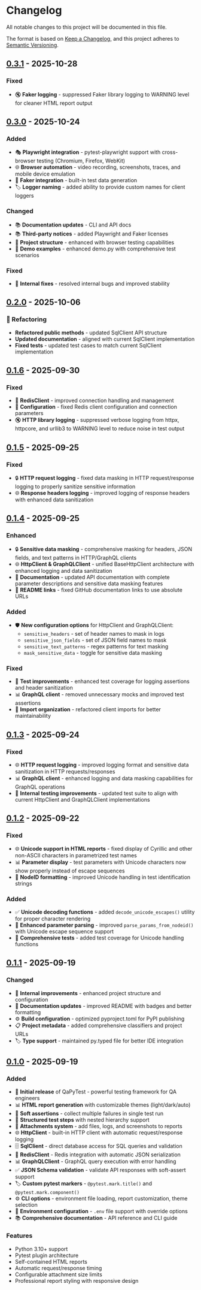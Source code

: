 # Changelog

All notable changes to this project will be documented in this file.

The format is based on [Keep a Changelog](https://keepachangelog.com/en/1.0.0/),
and this project adheres to [Semantic Versioning](https://semver.org/spec/v2.0.0.html).

## [0.3.1] - 2025-10-28

### Fixed

- 🔇 **Faker logging** - suppressed Faker library logging to WARNING level for cleaner HTML report output

## [0.3.0] - 2025-10-24

### Added

- 🎭 **Playwright integration** - pytest-playwright support with cross-browser testing (Chromium, Firefox, WebKit)
- 🌐 **Browser automation** - video recording, screenshots, traces, and mobile device emulation
- 🎲 **Faker integration** - built-in test data generation
- 🏷️ **Logger naming** - added ability to provide custom names for client loggers

### Changed

- 📚 **Documentation updates** - CLI and API docs
- 📚 **Third-party notices** - added Playwright and Faker licenses
- 🔧 **Project structure** - enhanced with browser testing capabilities
- 🧪 **Demo examples** - enhanced demo.py with comprehensive test scenarios

### Fixed

- 🔧 **Internal fixes** - resolved internal bugs and improved stability

## [0.2.0] - 2025-10-06

### 🔧 Refactoring

- **Refactored public methods** - updated SqlClient API structure
- **Updated documentation** - aligned with current SqlClient implementation
- **Fixed tests** - updated test cases to match current SqlClient implementation

## [0.1.6] - 2025-09-30

### Fixed

- 🔴 **RedisClient** - improved connection handling and management
- 🔧 **Configuration** - fixed Redis client configuration and connection parameters
- 🔇 **HTTP library logging** - suppressed verbose logging from httpx, httpcore, and urllib3 to WARNING level to reduce noise in test output

## [0.1.5] - 2025-09-25

### Fixed

- 🔒 **HTTP request logging** - fixed data masking in HTTP request/response logging to properly sanitize sensitive information
- 🌐 **Response headers logging** - improved logging of response headers with enhanced data sanitization

## [0.1.4] - 2025-09-25

### Enhanced

- 🔒 **Sensitive data masking** - comprehensive masking for headers, JSON fields, and text patterns in HTTP/GraphQL clients
- 🌐 **HttpClient & GraphQLClient** - unified BaseHttpClient architecture with enhanced logging and data sanitization
- 📝 **Documentation** - updated API documentation with complete parameter descriptions and sensitive data masking features
- 🔗 **README links** - fixed GitHub documentation links to use absolute URLs

### Added

- 🛡️ **New configuration options** for HttpClient and GraphQLClient:
  - `sensitive_headers` - set of header names to mask in logs
  - `sensitive_json_fields` - set of JSON field names to mask
  - `sensitive_text_patterns` - regex patterns for text masking
  - `mask_sensitive_data` - toggle for sensitive data masking

### Fixed

- 🧪 **Test improvements** - enhanced test coverage for logging assertions and header sanitization
- 📊 **GraphQL client** - removed unnecessary mocks and improved test assertions
- 🔧 **Import organization** - refactored client imports for better maintainability

## [0.1.3] - 2025-09-24

### Fixed

- 🌐 **HTTP request logging** - improved logging format and sensitive data sanitization in HTTP requests/responses
- 📊 **GraphQL client** - enhanced logging and data masking capabilities for GraphQL operations
- 🧪 **Internal testing improvements** - updated test suite to align with current HttpClient and GraphQLClient implementations

## [0.1.2] - 2025-09-22

### Fixed

- 🌐 **Unicode support in HTML reports** - fixed display of Cyrillic and other non-ASCII characters in parametrized test names
- 📊 **Parameter display** - test parameters with Unicode characters now show properly instead of escape sequences
- 🔧 **NodeID formatting** - improved Unicode handling in test identification strings

### Added

- ✅ **Unicode decoding functions** - added `decode_unicode_escapes()` utility for proper character rendering
- 📝 **Enhanced parameter parsing** - improved `parse_params_from_nodeid()` with Unicode escape sequence support
- 🧪 **Comprehensive tests** - added test coverage for Unicode handling functions

## [0.1.1] - 2025-09-19

### Changed

- 🔧 **Internal improvements** - enhanced project structure and configuration
- 📝 **Documentation updates** - improved README with badges and better formatting
- ⚙️ **Build configuration** - optimized pyproject.toml for PyPI publishing
- 📋 **Project metadata** - added comprehensive classifiers and project URLs
- 🏷️ **Type support** - maintained py.typed file for better IDE integration

## [0.1.0] - 2025-09-19

### Added

- 🚀 **Initial release** of QaPyTest - powerful testing framework for QA engineers
- 📊 **HTML report generation** with customizable themes (light/dark/auto)
- 🎯 **Soft assertions** - collect multiple failures in single test run
- 📝 **Structured test steps** with nested hierarchy support
- 📎 **Attachments system** - add files, logs, and screenshots to reports
- 🌐 **HttpClient** - built-in HTTP client with automatic request/response logging
- 🗄️ **SqlClient** - direct database access for SQL queries and validation
- 🔴 **RedisClient** - Redis integration with automatic JSON serialization
- 📊 **GraphQLClient** - GraphQL query execution with error handling
- ✅ **JSON Schema validation** - validate API responses with soft-assert support
- 🏷️ **Custom pytest markers** - `@pytest.mark.title()` and `@pytest.mark.component()`
- ⚙️ **CLI options** - environment file loading, report customization, theme selection
- 🔧 **Environment configuration** - `.env` file support with override options
- 📚 **Comprehensive documentation** - API reference and CLI guide

### Features

- Python 3.10+ support
- Pytest plugin architecture
- Self-contained HTML reports
- Automatic request/response timing
- Configurable attachment size limits
- Professional report styling with responsive design

[0.3.1]: https://github.com/o73k51i/qapytest/releases/tag/v0.3.1
[0.3.0]: https://github.com/o73k51i/qapytest/releases/tag/v0.3.0
[0.3.0]: https://github.com/o73k51i/qapytest/releases/tag/v0.3.0
[0.2.0]: https://github.com/o73k51i/qapytest/releases/tag/v0.2.0
[0.1.6]: https://github.com/o73k51i/qapytest/releases/tag/v0.1.6
[0.1.5]: https://github.com/o73k51i/qapytest/releases/tag/v0.1.5
[0.1.4]: https://github.com/o73k51i/qapytest/releases/tag/v0.1.4
[0.1.3]: https://github.com/o73k51i/qapytest/releases/tag/v0.1.3
[0.1.2]: https://github.com/o73k51i/qapytest/releases/tag/v0.1.2
[0.1.1]: https://github.com/o73k51i/qapytest/releases/tag/v0.1.1
[0.1.0]: https://github.com/o73k51i/qapytest/releases/tag/v0.1.0
